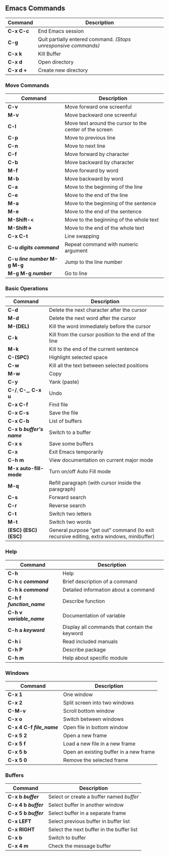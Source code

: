 ## Emacs Commands
| **Command**                         | **Description**                                                                            |
|-------------------------------------|--------------------------------------------------------------------------------------------|
| **C-x C-c**                         | End Emacs session                                                                          |
| **C-g**                             | Quit partially entered command. *(Stops unresponsive commands)*                            |
| **C-x k**                           | Kill Buffer                                                                                |
| **C-x d**                           | Open directory                                                                             |
| **C-x d +**                         | Create new directory                                                                       |

### Move Commands
| **Command**                         | **Description**                                                                            |
|-------------------------------------|--------------------------------------------------------------------------------------------|
| **C-v**                             | Move forward one screenful                                                                 |
| **M-v**                             | Move backward one screenful                                                                |
| **C-l**                             | Move text around the cursor to the center of the screen                                     |
| **C-p**                             | Move to previous line                                                                      |
| **C-n**                             | Move to next line                                                                          |
| **C-f**                             | Move forward by character                                                                  |
| **C-b**                             | Move backward by character                                                                 |
| **M-f**                             | Move forward by word                                                                       |
| **M-b**                             | Move backward by word                                                                      |
| **C-a**                             | Move to the beginning of the line                                                          |
| **C-e**                             | Move to the end of the line                                                                |
| **M-a**                             | Move to the beginning of the sentence                                                      |
| **M-e**                             | Move to the end of the sentence                                                            |
| **M-Shift-<**                       | Move to the beginning of the whole text                                                    |
| **M-Shift->**                       | Move to the end of the whole text                                                          |
| **C-x C-t**                         | Line swapping                                                                              |
| **C-u *digits* *command***           | Repeat command with numeric argument                                                       |
| **C-u *line number* M-g M-g**       | Jump to the line number                                                                    |
| **M-g M-g *number***                | Go to line                                                                                 |

### Basic Operations
| **Command**                         | **Description**                                                                            |
|-------------------------------------|--------------------------------------------------------------------------------------------|
| **C-d**                             | Delete the next character after the cursor                                                 |
| **M-d**                             | Delete the next word after the cursor                                                      |
| **M-(DEL)**                         | Kill the word immediately before the cursor                                                |
| **C-k**                             | Kill from the cursor position to the end of the line                                       |
| **M-k**                             | Kill to the end of the current sentence                                                    |
| **C-(SPC)**                         | Highlight selected space                                                                   |
| **C-w**                             | Kill all the text between selected positions                                               |
| **M-w**                             | Copy                                                                                       |
| **C-y**                             | Yank (paste)                                                                               |
| **C-/**, **C-_**, **C-x u**          | Undo                                                                                       |
| **C-x C-f**                         | Find file                                                                                  |
| **C-x C-s**                         | Save the file                                                                              |
| **C-x C-b**                         | List of buffers                                                                            |
| **C-x b *buffer's name***            | Switch to a buffer                                                                         |
| **C-x s**                           | Save some buffers                                                                          |
| **C-x**                             | Exit Emacs temporarily                                                                     |
| **C-h m**                           | View documentation on current major mode                                                   |
| **M-x auto-fill-mode**              | Turn on/off Auto Fill mode                                                                 |
| **M-q**                             | Refill paragraph (with cursor inside the paragraph)                                        |
| **C-s**                             | Forward search                                                                             |
| **C-r**                             | Reverse search                                                                             |
| **C-t**                             | Switch two letters                                                                         |
| **M-t**                             | Switch two words                                                                           |
| **(ESC) (ESC) (ESC)**               | General purpose "get out" command (to exit recursive editing, extra windows, minibuffer)    |

### Help
| **Command**                         | **Description**                                                                            |
|-------------------------------------|--------------------------------------------------------------------------------------------|
| **C-h**                             | Help                                                                                       |
| **C-h c *command***                 | Brief description of a command                                                             |
| **C-h k *command***                 | Detailed information about a command                                                       |
| **C-h f *function_name***           | Describe function                                                                          |
| **C-h v *variable_name***           | Documentation of variable                                                                  |
| **C-h a *keyword***                 | Display all commands that contain the keyword                                              |
| **C-h i**                           | Read included manuals                                                                      |
| **C-h P**                           | Describe package                                                                           |
| **C-h m**                           | Help about specific module                                                                 |

### Windows
| **Command**                         | **Description**                                                                            |
|-------------------------------------|--------------------------------------------------------------------------------------------|
| **C-x 1**                           | One window                                                                                 |
| **C-x 2**                           | Split screen into two windows                                                              |
| **C-M-v**                           | Scroll bottom window                                                                       |
| **C-x o**                           | Switch between windows                                                                     |
| **C-x 4 C-f *file_name***           | Open file in bottom window                                                                 |
| **C-x 5 2**                         | Open a new frame                                                                           |
| **C-x 5 f**                         | Load a new file in a new frame                                                             |
| **C-x 5 b**                         | Open an existing buffer in a new frame                                                     |
| **C-x 5 0**                         | Remove the selected frame                                                                  |

### Buffers
| **Command**                         | **Description**                                                                            |
|-------------------------------------|--------------------------------------------------------------------------------------------|
| **C-x b *buffer***                  | Select or create a buffer named *buffer*                                                   |
| **C-x 4 b *buffer***                | Select buffer in another window                                                            |
| **C-x 5 b *buffer***                | Select buffer in a separate frame                                                          |
| **C-x LEFT**                        | Select previous buffer in buffer list                                                      |
| **C-x RIGHT**                       | Select the next buffer in the buffer list                                                  |
| **C-x b**                           | Switch to buffer                                                                           |
| **C-x 4 m**                         | Check the message buffer                                                                   |
